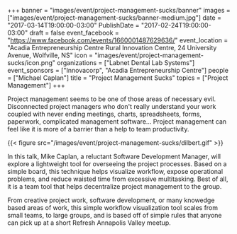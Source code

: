 +++
banner = "images/event/project-management-sucks/banner"
images = ["images/event/project-management-sucks/banner-medium.jpg"]
date = "2017-03-14T19:00:00-03:00"
PublishDate = "2017-02-24T19:00:00-03:00"
draft = false
event_facebook = "https://www.facebook.com/events/1660001487629636/"
event_location = "Acadia Entrepreneurship Centre Rural Innovation Centre, 24 University Avenue, Wolfville, NS"
icon = "images/event/project-management-sucks/icon.png"
organizations = ["Labnet Dental Lab Systems"]
event_sponsors = ["Innovacorp", "Acadia Entrepreneurship Centre"]
people = ["Michael Caplan"]
title = "Project Management Sucks"
topics = ["Project Management"]
+++

Project management seems to be one of those areas of necessary evil. Disconnected project managers who don't really understand your work coupled with never ending meetings, charts, spreadsheets, forms, paperwork, complicated management software...  Project management can feel like it is more of a barrier than a help to team productivity.

{{< figure src="/images/event/project-management-sucks/dilbert.gif" >}}

In this talk, Mike Caplan, a reluctant Software Development Manager, will explore a lightweight tool for overseeing the project processes.  Based on a simple board, this technique helps visualize workflow, expose operational problems, and reduce waisted time from excessive multitasking.  Best of all, it is a team tool that helps decentralize project management to the group.

From creative project work, software development, or many knowedge based areas of work, this simple workflow visualization tool scales from small teams, to large groups, and is based off of simple rules that anyone can pick up at a short Refresh Annapolis Valley meetup.
